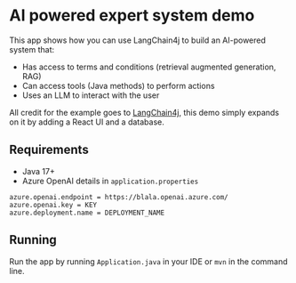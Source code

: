 # AI powered expert system demo

This app shows how you can use LangChain4j to build an AI-powered system that:

- Has access to terms and conditions (retrieval augmented generation, RAG)
- Can access tools (Java methods) to perform actions
- Uses an LLM to interact with the user

All credit for the example goes to [LangChain4j](https://github.com/langchain4j/langchain4j-examples/tree/main/spring-boot-example), 
this demo simply expands on it by adding a React UI and a database.

## Requirements
- Java 17+
- Azure OpenAI details in `application.properties`

````properties
azure.openai.endpoint = https://blala.openai.azure.com/
azure.openai.key = KEY
azure.deployment.name = DEPLOYMENT_NAME
````

## Running
Run the app by running `Application.java` in your IDE or `mvn` in the command line.